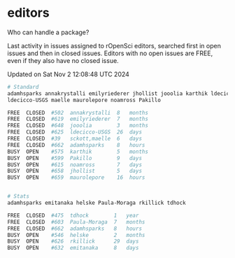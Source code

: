 # editors

Who can handle a package?

Last activity in issues assigned to rOpenSci editors, searched first in open
issues and then in closed issues. Editors with no open issues are FREE, even if
they also have no closed issue.


Updated on Sat Nov 2 12:08:48 UTC 2024

```bash
# Standard
adamhsparks annakrystalli emilyriederer jhollist jooolia karthik ldecicco
ldecicco-USGS maelle maurolepore noamross Pakillo

FREE  CLOSED  #502  annakrystalli  8   months
FREE  CLOSED  #619  emilyriederer  7   months
FREE  CLOSED  #648  jooolia        3   months
FREE  CLOSED  #625  ldecicco-USGS  26  days
FREE  CLOSED  #39   sckott,maelle  6   days
FREE  CLOSED  #662  adamhsparks    8   hours
BUSY  OPEN    #575  karthik        5   months
BUSY  OPEN    #599  Pakillo        9   days
BUSY  OPEN    #615  noamross       7   days
BUSY  OPEN    #658  jhollist       5   days
BUSY  OPEN    #659  maurolepore    16  hours


# Stats
adamhsparks emitanaka helske Paula-Moraga rkillick tdhock

FREE  CLOSED  #475  tdhock        1   year
FREE  CLOSED  #603  Paula-Moraga  7   months
FREE  CLOSED  #662  adamhsparks   8   hours
BUSY  OPEN    #546  helske        2   months
BUSY  OPEN    #626  rkillick      29  days
BUSY  OPEN    #632  emitanaka     8   days
```
